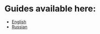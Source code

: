# Guides available here:
- [English](https://nodes.guru/subquery/setup-guide/en)
- [Russian](https://nodes.guru/subquery/setup-guide/ru)
